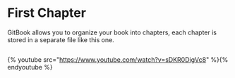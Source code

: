 # First Chapter

GitBook allows you to organize your book into chapters, each chapter is stored in a separate file like this one.

```

```

{% youtube src="https://www.youtube.com/watch?v=sDKR0DigVc8" %}{% endyoutube %}



